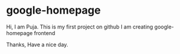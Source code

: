 # google-homepage

Hi, I am Puja.
This is my first project on github
I am creating google-homepage frontend

Thanks,
Have a nice day.